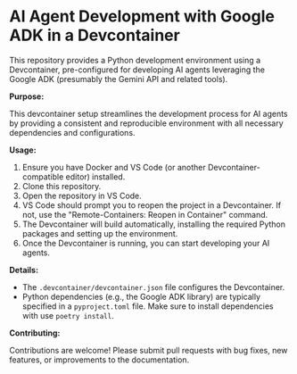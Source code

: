 # AI Agent Development with Google ADK in a Devcontainer

This repository provides a Python development environment using a Devcontainer, pre-configured for developing AI agents leveraging the Google ADK (presumably the Gemini API and related tools).

**Purpose:**

This devcontainer setup streamlines the development process for AI agents by providing a consistent and reproducible environment with all necessary dependencies and configurations.

**Usage:**

1.  Ensure you have Docker and VS Code (or another Devcontainer-compatible editor) installed.
2.  Clone this repository.
3.  Open the repository in VS Code.
4.  VS Code should prompt you to reopen the project in a Devcontainer. If not, use the "Remote-Containers: Reopen in Container" command.
5.  The Devcontainer will build automatically, installing the required Python packages and setting up the environment.
6.  Once the Devcontainer is running, you can start developing your AI agents.

**Details:**

*   The `.devcontainer/devcontainer.json` file configures the Devcontainer.
*   Python dependencies (e.g., the Google ADK library) are typically specified in a `pyproject.toml` file.  Make sure to install dependencies with use `poetry install`.

**Contributing:**

Contributions are welcome! Please submit pull requests with bug fixes, new features, or improvements to the documentation.